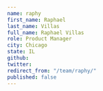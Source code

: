 ```yaml
---
name: raphy
first_name: Raphael
last_name: Villas
full_name: Raphael Villas
role: Product Manager
city: Chicago
state: IL
github: 
twitter: 
redirect_from: "/team/raphy/"
published: false
---
```


